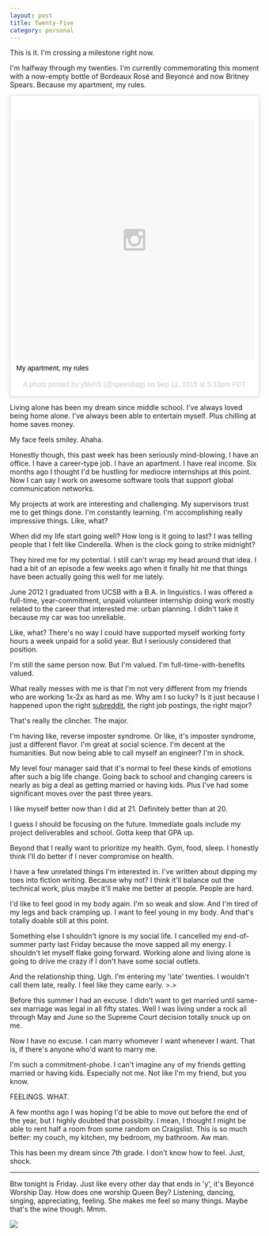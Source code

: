 ```yaml
---
layout: post
title: Twenty-Five
category: personal
---
```


This is it. I'm crossing a milestone right now.
  
I'm halfway through my twenties. I'm currently commemorating this moment with a now-empty bottle of Bordeaux Rosé and Beyoncé and now Britney Spears. Because my apartment, my rules.

<blockquote class="instagram-media" data-instgrm-captioned data-instgrm-version="4" style=" background:#FFF; border:0; border-radius:3px; box-shadow:0 0 1px 0 rgba(0,0,0,0.5),0 1px 10px 0 rgba(0,0,0,0.15); margin: 1px; max-width:658px; padding:0; width:99.375%; width:-webkit-calc(100% - 2px); width:calc(100% - 2px);"><div style="padding:8px;"> <div style=" background:#F8F8F8; line-height:0; margin-top:40px; padding:50.0% 0; text-align:center; width:100%;"> <div style=" background:url(data:image/png;base64,iVBORw0KGgoAAAANSUhEUgAAACwAAAAsCAMAAAApWqozAAAAGFBMVEUiIiI9PT0eHh4gIB4hIBkcHBwcHBwcHBydr+JQAAAACHRSTlMABA4YHyQsM5jtaMwAAADfSURBVDjL7ZVBEgMhCAQBAf//42xcNbpAqakcM0ftUmFAAIBE81IqBJdS3lS6zs3bIpB9WED3YYXFPmHRfT8sgyrCP1x8uEUxLMzNWElFOYCV6mHWWwMzdPEKHlhLw7NWJqkHc4uIZphavDzA2JPzUDsBZziNae2S6owH8xPmX8G7zzgKEOPUoYHvGz1TBCxMkd3kwNVbU0gKHkx+iZILf77IofhrY1nYFnB/lQPb79drWOyJVa/DAvg9B/rLB4cC+Nqgdz/TvBbBnr6GBReqn/nRmDgaQEej7WhonozjF+Y2I/fZou/qAAAAAElFTkSuQmCC); display:block; height:44px; margin:0 auto -44px; position:relative; top:-22px; width:44px;"></div></div> <p style=" margin:8px 0 0 0; padding:0 4px;"> <a href="https://instagram.com/p/7grWVpjJnV/" style=" color:#000; font-family:Arial,sans-serif; font-size:14px; font-style:normal; font-weight:normal; line-height:17px; text-decoration:none; word-wrap:break-word;" target="_top">My apartment, my rules</a></p> <p style=" color:#c9c8cd; font-family:Arial,sans-serif; font-size:14px; line-height:17px; margin-bottom:0; margin-top:8px; overflow:hidden; padding:8px 0 7px; text-align:center; text-overflow:ellipsis; white-space:nowrap;">A photo posted by yblehS (@speesbag) on <time style=" font-family:Arial,sans-serif; font-size:14px; line-height:17px;" datetime="2015-09-12T00:33:46+00:00">Sep 11, 2015 at 5:33pm PDT</time></p></div></blockquote>
<script async defer src="//platform.instagram.com/en_US/embeds.js"></script>

Living alone has been my dream since middle school. I've always loved being home alone. I've always been able to entertain myself. Plus chilling at home saves money.

My face feels smiley. Ahaha.

Honestly though, this past week has been seriously mind-blowing. I have an office. I have a career-type job. I have an apartment. I have real income. Six months ago I thought I'd be hustling for mediocre internships at this point. Now I can say I work on awesome software tools that support global communication networks.

My projects at work are interesting and challenging. My supervisors trust me to get things done. I'm constantly learning. I'm accomplishing really impressive things. Like, what?

When did my life start going well? How long is it going to last? I was telling people that I felt like Cinderella. When is the clock going to strike midnight?

They hired me for my potential. I still can't wrap my head around that idea. I had a bit of an episode a few weeks ago when it finally hit me that things have been actually going this well for me lately.

June 2012 I graduated from UCSB with a B.A. in linguistics. I was offered a full-time, year-commitment, unpaid volunteer internship doing work mostly related to the career that interested me: urban planning. I didn't take it because my car was too unreliable.

Like, what? There's no way I could have supported myself working forty hours a week unpaid for a solid year. But I seriously considered that position.

I'm still the same person now. But I'm valued. I'm full-time-with-benefits valued.  

What really messes with me is that I'm not very different from my friends who are working 1x-2x as hard as me. Why am I so lucky? Is it just because I happened upon the right [subreddit](http://www.reddit.com/r/cscareerquestions/), the right job postings, the right major?

That's really the clincher. The major.
  
I'm having like, reverse imposter syndrome. Or like, it's imposter syndrome, just a different flavor. I'm great at social science. I'm decent at the humanities. But now being able to call myself an engineer? I'm in shock.

My level four manager said that it's normal to feel these kinds of emotions after such a big life change. Going back to school and changing careers is nearly as big a deal as getting married or having kids. Plus I've had some significant moves over the past three years.
  
I like myself better now than I did at 21. Definitely better than at 20.

I guess I should be focusing on the future. Immediate goals include my project deliverables and school. Gotta keep that GPA up.

Beyond that I really want to prioritize my health. Gym, food, sleep. I honestly think I'll do better if I never compromise on health.  

I have a few unrelated things I'm interested in. I've written about dipping my toes into fiction writing. Because why not? I think it'll balance out the technical work, plus maybe it'll make me better at people. People are hard.

I'd like to feel good in my body again. I'm so weak and slow. And I'm tired of my legs and back cramping up. I want to feel young in my body. And that's totally doable still at this point.

Something else I shouldn't ignore is my social life. I cancelled my end-of-summer party last Friday because the move sapped all my energy. I shouldn't let myself flake going forward. Working alone and living alone is going to drive me crazy if I don't have some social outlets.

And the relationship thing. Ugh. I'm entering my 'late' twenties. I wouldn't call them late, really. I feel like they came early. >.>

Before this summer I had an excuse. I didn't want to get married until same-sex marriage was legal in all fifty states. Well I was living under a rock all through May and June so the Supreme Court decision totally snuck up on me. 

Now I have no excuse. I can marry whomever I want whenever I want. That is, if there's anyone who'd want to marry me.

I'm such a commitment-phobe. I can't imagine any of my friends getting married or having kids. Especially not me. Not like I'm my friend, but you know.

FEELINGS. WHAT.

A few months ago I was hoping I'd be able to move out before the end of the year, but I highly doubted that possibilty. I mean, I thought I might be able to rent half a room from some random on Craigslist. This is so much better: my couch, my kitchen, my bedroom, my bathroom. Aw man.

This has been my dream since 7th grade. I don't know how to feel. Just, shock.

---

Btw tonight is Friday. Just like every other day that ends in 'y', it's Beyoncé Worship Day. How does one worship Queen Bey? Listening, dancing, singing, appreciating, feeling. She makes me feel so many things. Maybe that's the wine though. Mmm.

<img class="img-responsive" src="http://i.imgur.com/zBVJn77.jpg" alt-text="Beyoncé"/>